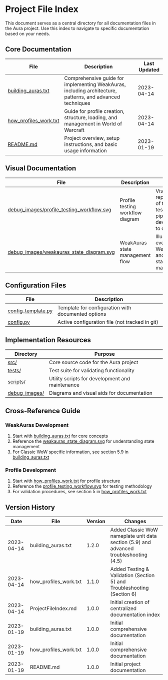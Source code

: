 # Project File Index

This document serves as a central directory for all documentation files in the Aura project. Use this index to navigate to specific documentation based on your needs.

## Core Documentation

| File | Description | Last Updated |
|------|-------------|--------------|
| [building_auras.txt](building_auras.txt) | Comprehensive guide for implementing WeakAuras, including architecture, patterns, and advanced techniques | 2023-04-14 |
| [how_profiles_work.txt](how_profiles_work.txt) | Guide for profile creation, structure, loading, and management in World of Warcraft | 2023-04-14 |
| [README.md](README.md) | Project overview, setup instructions, and basic usage information | 2023-01-19 |

## Visual Documentation

| File | Description | Purpose |
|------|-------------|---------|
| [debug_images/profile_testing_workflow.svg](debug_images/profile_testing_workflow.svg) | Profile testing workflow diagram | Visual representation of the profile testing pipeline from development to deployment |
| [debug_images/weakauras_state_diagram.svg](debug_images/weakauras_state_diagram.svg) | WeakAuras state management flow | Illustrates how events trigger WeakAuras and how states are managed |

## Configuration Files

| File | Description |
|------|-------------|
| [config_template.py](config_template.py) | Template for configuration with documented options |
| [config.py](config.py) | Active configuration file (not tracked in git) |

## Implementation Resources

| Directory | Purpose |
|-----------|---------|
| [src/](src/) | Core source code for the Aura project |
| [tests/](tests/) | Test suite for validating functionality |
| [scripts/](scripts/) | Utility scripts for development and maintenance |
| [debug_images/](debug_images/) | Diagrams and visual aids for documentation |

## Cross-Reference Guide

### WeakAuras Development

1. Start with [building_auras.txt](building_auras.txt) for core concepts
2. Reference the [weakauras_state_diagram.svg](debug_images/weakauras_state_diagram.svg) for understanding state management
3. For Classic WoW specific information, see section 5.9 in [building_auras.txt](building_auras.txt)

### Profile Development

1. Start with [how_profiles_work.txt](how_profiles_work.txt) for profile structure
2. Reference the [profile_testing_workflow.svg](debug_images/profile_testing_workflow.svg) for testing methodology
3. For validation procedures, see section 5 in [how_profiles_work.txt](how_profiles_work.txt)

## Version History

| Date | File | Version | Changes |
|------|------|---------|---------|
| 2023-04-14 | building_auras.txt | 1.2.0 | Added Classic WoW nameplate unit data section (5.9) and advanced troubleshooting (4.5) |
| 2023-04-14 | how_profiles_work.txt | 1.1.0 | Added Testing & Validation (Section 5) and Troubleshooting (Section 6) |
| 2023-04-14 | ProjectFileIndex.md | 1.0.0 | Initial creation of centralized documentation index |
| 2023-01-19 | building_auras.txt | 1.0.0 | Initial comprehensive documentation |
| 2023-01-19 | how_profiles_work.txt | 1.0.0 | Initial comprehensive documentation |
| 2023-01-19 | README.md | 1.0.0 | Initial project documentation | 
